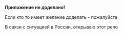 **Приложение не доделано!**

Если кто то имеет желание доделать - пожалуйста

В связи с ситуацией в России, открываю этот репо
